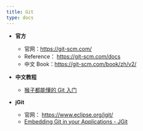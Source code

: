```yaml
---
title: Git
type: docs
---
```


- **官方**
  - 官网：https://git-scm.com/
  - Reference： https://git-scm.com/docs
  - 中文 Book：https://git-scm.com/book/zh/v2/

- **中文教程**
  - [猴子都能懂的 Git 入门](https://backlog.com/git-tutorial/cn/)
  
- **jGit**
  - 官网： https://www.eclipse.org/jgit/
  - [Embedding Git in your Applications - JGit](https://git-scm.com/book/en/v2/Appendix-B:-Embedding-Git-in-your-Applications-JGit) 
